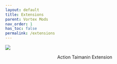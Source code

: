 ```yaml
---
layout: default
title: Extensions
parent: Vortex Mods
nav_order: 1
has_toc: false
permalink: /extensions
---
```


<div class="card">
  <a href="https://www.nexusmods.com/site/mods/546" target="_blank">
    <img src="https://staticdelivery.nexusmods.com/mods/2295/images/headers/546_1746338251.jpg" /></a>
  <div class="container">
    <p style="text-align:center" class="text-delta">Action Taimanin Extension</p>
  </div>
</div>
